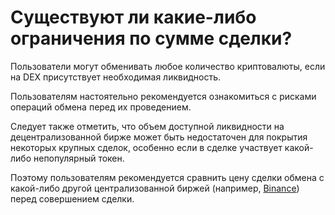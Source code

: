 # Существуют ли какие-либо ограничения по сумме сделки?

Пользователи могут обменивать любое количество криптовалюты, если на DEX присутствует необходимая ликвидность.

Пользователям настоятельно рекомендуется ознакомиться с рисками операций обмена перед их проведением.

Следует также отметить, что объем доступной ликвидности на децентрализованной бирже может быть недостаточен для покрытия некоторых крупных сделок, особенно если в сделке участвует какой-либо непопулярный токен.

Поэтому пользователям рекомендуется сравнить цену сделки обмена с какой-либо другой централизованной биржей (например, [Binance](https://binance.com)) перед совершением сделки.